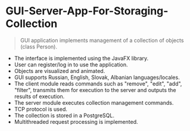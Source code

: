 # GUI-Server-App-For-Storaging-Collection
> GUI application implements management of a collection of objects (class Person).

* The interface is implemented using the JavaFX library.
* User can register/log in to use the application.
* Objects are visualized and animated.
* GUI supports Russian, English, Slovak, Albanian languages/locales.
* The client module reads commands such as "remove", "edit", "add", "filter", transmits them for execution to the server and outputs the results of execution.
* The server module executes collection management commands.
* TCP protocol is used.
* The collection is stored in a PostgreSQL.
* Multithreaded request processing is implemented.



